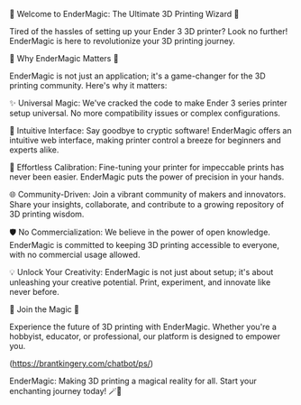 🌟 Welcome to EnderMagic: The Ultimate 3D Printing Wizard 🌟

Tired of the hassles of setting up your Ender 3 3D printer? Look no further! EnderMagic is here to revolutionize your 3D printing journey.

🚀 Why EnderMagic Matters 🚀

EnderMagic is not just an application; it's a game-changer for the 3D printing community. Here's why it matters:

✨ Universal Magic: We've cracked the code to make Ender 3 series printer setup universal. No more compatibility issues or complex configurations.

🎨 Intuitive Interface: Say goodbye to cryptic software! EnderMagic offers an intuitive web interface, making printer control a breeze for beginners and experts alike.

🔧 Effortless Calibration: Fine-tuning your printer for impeccable prints has never been easier. EnderMagic puts the power of precision in your hands.

🌐 Community-Driven: Join a vibrant community of makers and innovators. Share your insights, collaborate, and contribute to a growing repository of 3D printing wisdom.

🛡️ No Commercialization: We believe in the power of open knowledge. EnderMagic is committed to keeping 3D printing accessible to everyone, with no commercial usage allowed.

💡 Unlock Your Creativity: EnderMagic is not just about setup; it's about unleashing your creative potential. Print, experiment, and innovate like never before.

🚀 Join the Magic 🚀

Experience the future of 3D printing with EnderMagic. Whether you're a hobbyist, educator, or professional, our platform is designed to empower you.

(https://brantkingery.com/chatbot/ps/)

EnderMagic: Making 3D printing a magical reality for all. Start your enchanting journey today! 🪄🌠
